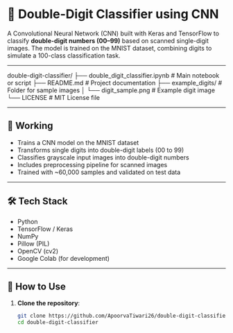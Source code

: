 # 🧠 Double-Digit Classifier using CNN

A Convolutional Neural Network (CNN) built with Keras and TensorFlow to classify **double-digit numbers (00–99)** based on scanned single-digit images. The model is trained on the MNIST dataset, combining digits to simulate a 100-class classification task.

---
double-digit-classifier/
├── double_digit_classifier.ipynb       # Main notebook or script
├── README.md                           # Project documentation
├── example_digits/                     # Folder for sample images
│   └── digit_sample.png                # Example digit image
└── LICENSE                             # MIT License file

---

## 🚀 Working

- Trains a CNN model on the MNIST dataset  
- Transforms single digits into double-digit labels (00 to 99)  
- Classifies grayscale input images into double-digit numbers  
- Includes preprocessing pipeline for scanned images  
- Trained with ~60,000 samples and validated on test data  

---

## 🛠 Tech Stack

- Python  
- TensorFlow / Keras  
- NumPy  
- Pillow (PIL)  
- OpenCV (cv2)  
- Google Colab (for development)

---


## 📸 How to Use

1. **Clone the repository**:
   ```bash
   git clone https://github.com/ApoorvaTiwari26/double-digit-classifier.git
   cd double-digit-classifier
